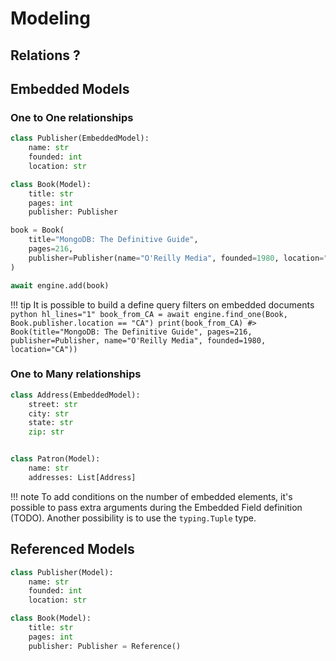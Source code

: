 # Modeling

## Relations ?

## Embedded Models

### One to One relationships

```python hl_lines="1 9"
class Publisher(EmbeddedModel):
    name: str
    founded: int
    location: str

class Book(Model):
    title: str
    pages: int
    publisher: Publisher

book = Book(
    title="MongoDB: The Definitive Guide",
    pages=216,
    publisher=Publisher(name="O'Reilly Media", founded=1980, location="CA"),
)

await engine.add(book)
```

<!-- prettier-ignore -->
!!! tip
    It is possible to build a define query filters on embedded documents
    ``` python hl_lines="1"
    book_from_CA = await engine.find_one(Book, Book.publisher.location == "CA")
    print(book_from_CA)
    #> Book(title="MongoDB: The Definitive Guide", pages=216, publisher=Publisher, name="O'Reilly Media", founded=1980, location="CA"))
    ```

### One to Many relationships

```python hl_lines="1 10"
class Address(EmbeddedModel):
    street: str
    city: str
    state: str
    zip: str


class Patron(Model):
    name: str
    addresses: List[Address]
```

<!-- prettier-ignore -->
!!! note
    To add conditions on the number of embedded elements, it's possible to pass extra arguments during the Embedded Field definition (TODO).
    Another possibility is to use the `typing.Tuple` type.

## Referenced Models

```python hl_lines="9"
class Publisher(Model):
    name: str
    founded: int
    location: str

class Book(Model):
    title: str
    pages: int
    publisher: Publisher = Reference()
```
